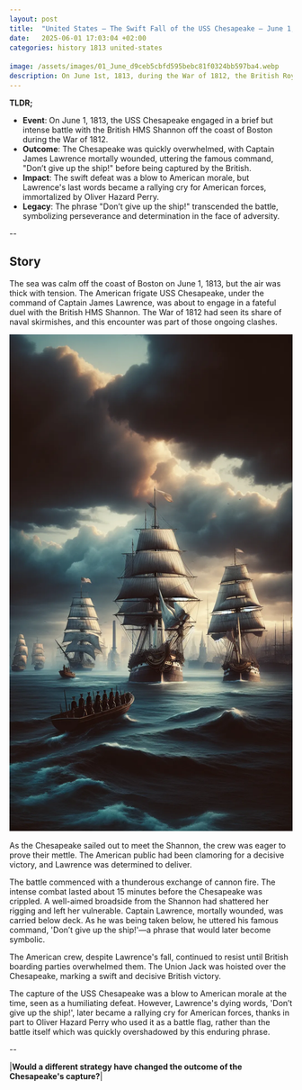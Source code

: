 ```yaml
---
layout: post
title:  "United States – The Swift Fall of the USS Chesapeake – June 1, 1813"
date:   2025-06-01 17:03:04 +02:00
categories: history 1813 united-states

image: /assets/images/01_June_d9ceb5cbfd595bebc81f0324bb597ba4.webp
description: On June 1st, 1813, during the War of 1812, the British Royal Navy frigate HMS Shannon captured the American frigate USS Chesapeake off the coast of Boston, Massachusetts. This naval battle was notable for its brevity and the capture of the American ship.
---
```


**TLDR;**
- **Event**: On June 1, 1813, the USS Chesapeake engaged in a brief but intense battle with the British HMS Shannon off the coast of Boston during the War of 1812.
- **Outcome**: The Chesapeake was quickly overwhelmed, with Captain James Lawrence mortally wounded, uttering the famous command, "Don’t give up the ship!" before being captured by the British.
- **Impact**: The swift defeat was a blow to American morale, but Lawrence's last words became a rallying cry for American forces, immortalized by Oliver Hazard Perry.
- **Legacy**: The phrase "Don’t give up the ship!" transcended the battle, symbolizing perseverance and determination in the face of adversity.

--


## Story
The sea was calm off the coast of Boston on June 1, 1813, but the air was thick with tension. The American frigate USS Chesapeake, under the command of Captain James Lawrence, was about to engage in a fateful duel with the British HMS Shannon. The War of 1812 had seen its share of naval skirmishes, and this encounter was part of those ongoing clashes.

![Image](/assets/images/01_June_d9ceb5cbfd595bebc81f0324bb597ba4.webp)

As the Chesapeake sailed out to meet the Shannon, the crew was eager to prove their mettle. The American public had been clamoring for a decisive victory, and Lawrence was determined to deliver.

The battle commenced with a thunderous exchange of cannon fire. The intense combat lasted about 15 minutes before the Chesapeake was crippled. A well-aimed broadside from the Shannon had shattered her rigging and left her vulnerable. Captain Lawrence, mortally wounded, was carried below deck. As he was being taken below, he uttered his famous command, 'Don’t give up the ship!'—a phrase that would later become symbolic.

The American crew, despite Lawrence's fall, continued to resist until British boarding parties overwhelmed them. The Union Jack was hoisted over the Chesapeake, marking a swift and decisive British victory.

The capture of the USS Chesapeake was a blow to American morale at the time, seen as a humiliating defeat. However, Lawrence's dying words, 'Don’t give up the ship!', later became a rallying cry for American forces, thanks in part to Oliver Hazard Perry who used it as a battle flag, rather than the battle itself which was quickly overshadowed by this enduring phrase.


--

|**Would a different strategy have changed the outcome of the Chesapeake's capture?**|

